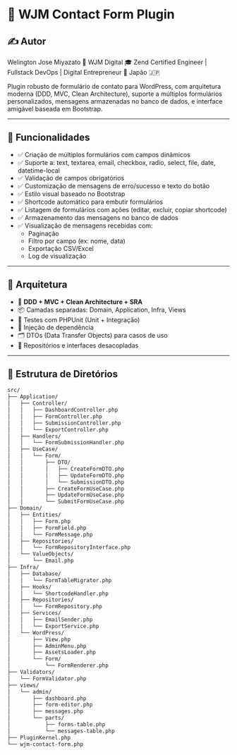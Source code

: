 # 🧩 WJM Contact Form Plugin

## ✍️ Autor
Welington Jose Miyazato
🔗 WJM Digital
🎓 Zend Certified Engineer | Fullstack DevOps | Digital Entrepreneur
📍 Japão 🇯🇵

Plugin robusto de formulário de contato para WordPress, com arquitetura moderna (DDD, MVC, Clean Architecture), suporte a múltiplos formulários personalizados, mensagens armazenadas no banco de dados, e interface amigável baseada em Bootstrap.

---

## 🚀 Funcionalidades

- ✅ Criação de múltiplos formulários com campos dinâmicos
- ✅ Suporte a: text, textarea, email, checkbox, radio, select, file, date, datetime-local
- ✅ Validação de campos obrigatórios
- ✅ Customização de mensagens de erro/sucesso e texto do botão
- ✅ Estilo visual baseado no Bootstrap
- ✅ Shortcode automático para embutir formulários
- ✅ Listagem de formulários com ações (editar, excluir, copiar shortcode)
- ✅ Armazenamento das mensagens no banco de dados
- ✅ Visualização de mensagens recebidas com:
  - Paginação
  - Filtro por campo (ex: nome, data)
  - Exportação CSV/Excel
  - Log de visualização

---

## 🧠 Arquitetura

- 🧩 **DDD + MVC + Clean Architecture + SRA**
- 📦 Camadas separadas: Domain, Application, Infra, Views
- 🧪 Testes com PHPUnit (Unit + Integração)
- 🔄 Injeção de dependência
- 🗂️ DTOs (Data Transfer Objects) para casos de uso
- 🧱 Repositórios e interfaces desacopladas

---

## 📁 Estrutura de Diretórios

```bash
src/
├── Application/
│   ├── Controller/
│   │   ├── DashboardController.php
│   │   ├── FormController.php
│   │   ├── SubmissionController.php
│   │   └── ExportController.php
│   ├── Handlers/
│   │   └── FormSubmissionHandler.php
│   ├── UseCase/
│   │   └── Form/
│   │       ├── DTO/
│   │       │   ├── CreateFormDTO.php
│   │       │   ├── UpdateFormDTO.php
│   │       │   └── SubmissionDTO.php
│   │       ├── CreateFormUseCase.php
│   │       ├── UpdateFormUseCase.php
│   │       └── SubmitFormUseCase.php
├── Domain/
│   ├── Entities/
│   │   ├── Form.php
│   │   ├── FormField.php
│   │   └── FormMessage.php
│   ├── Repositories/
│   │   └── FormRepositoryInterface.php
│   └── ValueObjects/
│       └── Email.php
├── Infra/
│   ├── Database/
│   │   └── FormTableMigrator.php
│   ├── Hooks/
│   │   └── ShortcodeHandler.php
│   ├── Repositories/
│   │   └── FormRepository.php
│   ├── Services/
│   │   ├── EmailSender.php
│   │   └── ExportService.php
│   └── WordPress/
│       ├── View.php
│       ├── AdminMenu.php
│       ├── AssetsLoader.php
│       └── Form/
│           └── FormRenderer.php
├── Validators/
│   └── FormValidator.php
├── views/
│   └── admin/
│       ├── dashboard.php
│       ├── form-editor.php
│       ├── messages.php
│       └── parts/
│           ├── forms-table.php
│           └── messages-table.php
├── PluginKernel.php
└── wjm-contact-form.php
```

